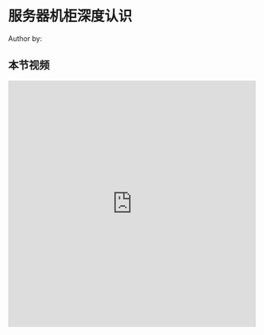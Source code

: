 <!--Copyright © ZOMI 适用于[License](https://github.com/Infrasys-AI/AIInfra)版权许可-->

# 服务器机柜深度认识

Author by: 

## 本节视频

<html>
<iframe src="https://player.bilibili.com/player.html?isOutside=true&aid=115011305348971&bvid=BV1DwtSzGE7Q&cid=31633245212&p=1&danmaku=0&t=30&autoplay=0" width="100%" height="500" scrolling="no" border="0" frameborder="no" framespacing="0" allowfullscreen="true"> </iframe>
</html>
